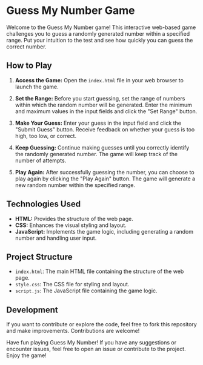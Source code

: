 # Guess My Number Game

Welcome to the Guess My Number game! This interactive web-based game challenges you to guess a randomly generated number within a specified range. Put your intuition to the test and see how quickly you can guess the correct number.

## How to Play

1. **Access the Game:**
   Open the `index.html` file in your web browser to launch the game.

2. **Set the Range:**
   Before you start guessing, set the range of numbers within which the random number will be generated. Enter the minimum and maximum values in the input fields and click the "Set Range" button.

3. **Make Your Guess:**
   Enter your guess in the input field and click the "Submit Guess" button. Receive feedback on whether your guess is too high, too low, or correct.

4. **Keep Guessing:**
   Continue making guesses until you correctly identify the randomly generated number. The game will keep track of the number of attempts.

5. **Play Again:**
   After successfully guessing the number, you can choose to play again by clicking the "Play Again" button. The game will generate a new random number within the specified range.

## Technologies Used

- **HTML:** Provides the structure of the web page.
- **CSS:** Enhances the visual styling and layout.
- **JavaScript:** Implements the game logic, including generating a random number and handling user input.

## Project Structure

- `index.html`: The main HTML file containing the structure of the web page.
- `style.css`: The CSS file for styling and layout.
- `script.js`: The JavaScript file containing the game logic.

## Development

If you want to contribute or explore the code, feel free to fork this repository and make improvements. Contributions are welcome!



Have fun playing Guess My Number! If you have any suggestions or encounter issues, feel free to open an issue or contribute to the project. Enjoy the game!

